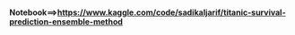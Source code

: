 #### Notebook==>https://www.kaggle.com/code/sadikaljarif/titanic-survival-prediction-ensemble-method
